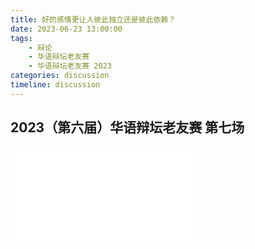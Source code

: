 ```yaml
---
title: 好的感情更让人彼此独立还是彼此依赖？
date: 2023-06-23 13:00:00
tags:
    - 辩论
    - 华语辩坛老友赛
    - 华语辩坛老友赛 2023
categories: discussion
timeline: discussion
---
```


## 2023（第六届）华语辩坛老友赛 第七场

<iframe src="//player.bilibili.com/player.html?aid=912559187&bvid=BV1qM4y1E7HK&cid=1173080206&page=1" scrolling="no" border="0" frameborder="no" framespacing="0" allowfullscreen="true"> </iframe>
